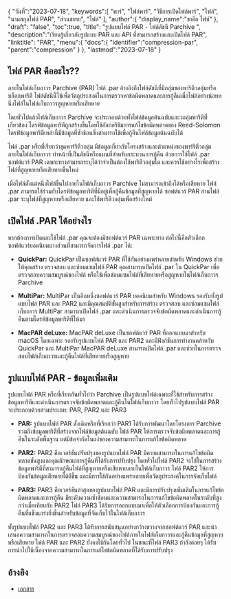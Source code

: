 {
"วันที่":"2023-07-18",
   "keywords":[
"พาร์",
"ไฟล์พาร์",
"วิธีการเปิดไฟล์พาร์",
"ไฟล์",
"นามสกุลไฟล์ PAR",
"ส่วนขยาย",
"ไฟล์"
],
   "author":{
"display_name":"ชาคีล ไฟซ์"
},
"draft": "false",
"toc":true,
"title": "รูปแบบไฟล์ PAR - ไฟล์ดัชนี Parchive ",
   "description":"เรียนรู้เกี่ยวกับรูปแบบ PAR และ API ที่สามารถสร้างและเปิดไฟล์ PAR",
"linktitle": "PAR",
   "menu":{
      "docs":{
         "identifier":"compression-par",
         "parent":"compression"
}
},
"lastmod":"2023-07-18"
}

## ไฟล์ PAR คืออะไร??

ภายในไฟล์เก็บถาวร Parchive (PAR) ไฟล์ .par อ้างอิงถึงไฟล์ดัชนีที่มีกลุ่มของพาริตีวอลุ่มหรือบล็อกพาริตี ไฟล์ดัชนีนี้ใช้เพื่อวัตถุประสงค์ในการตรวจหาข้อผิดพลาดและการกู้คืนเมื่อไฟล์อย่างน้อยหนึ่งไฟล์ในไฟล์เก็บถาวรสูญหายหรือเสียหาย

โดยทั่วไปแล้วไฟล์เก็บถาวร Parchive จะประกอบด้วยทั้งไฟล์ข้อมูลต้นฉบับและวอลุ่มพาริตีที่เกี่ยวข้อง ไดรฟ์ข้อมูลพาริตีถูกสร้างขึ้นโดยใช้อัลกอริธึมการแก้ไขข้อผิดพลาดของ Reed-Solomon ไดรฟ์ข้อมูลพาริตีเหล่านี้มีข้อมูลที่ซ้ำซ้อนซึ่งสามารถใช้เพื่อกู้คืนไฟล์ข้อมูลต้นฉบับได้

ไฟล์ .par หรือที่เรียกว่าชุดพาร์ริตีวอลุ่ม มีข้อมูลเกี่ยวกับโครงสร้างและตำแหน่งของพาร์ริตีวอลุ่มภายในไฟล์เก็บถาวร ทำหน้าที่เป็นดัชนีหรือแผนที่สำหรับกระบวนการกู้คืน ด้วยการใช้ไฟล์ .par ซอฟต์แวร์ PAR เฉพาะทางสามารถระบุได้ว่าจำเป็นต้องใช้พาริตีวอลุ่มใด และควรใช้อย่างไรเพื่อสร้างไฟล์ที่สูญหายหรือเสียหายขึ้นใหม่

เมื่อไฟล์ตั้งแต่หนึ่งไฟล์ขึ้นไปภายในไฟล์เก็บถาวร Parchive ไม่สามารถเข้าถึงได้หรือเสียหาย ไฟล์ .par สามารถใช้ร่วมกับไดรฟ์ข้อมูลพาริตีที่มีอยู่เพื่อกู้คืนข้อมูลที่สูญหายได้ ซอฟต์แวร์ PAR อ่านไฟล์ .par ระบุไฟล์ที่สูญหายหรือเสียหาย และใช้พาริตีวอลุ่มเพื่อสร้างใหม่

## เปิดไฟล์ .PAR ได้อย่างไร

หากต้องการเปิดและใช้ไฟล์ .par คุณจะต้องมีซอฟต์แวร์ PAR เฉพาะทาง ต่อไปนี้คือตัวเลือกซอฟต์แวร์ยอดนิยมบางส่วนที่สามารถจัดการไฟล์ .par ได้:

- **QuickPar:** QuickPar เป็นซอฟต์แวร์ PAR ที่ใช้กันอย่างแพร่หลายสำหรับ Windows ช่วยให้คุณสร้าง ตรวจสอบ และซ่อมแซมไฟล์ PAR คุณสามารถเปิดไฟล์ .par ใน QuickPar เพื่อตรวจสอบความสมบูรณ์ของไฟล์ หรือใช้เพื่อซ่อมแซมไฟล์ที่เสียหายหรือสูญหายในไฟล์เก็บถาวร Parchive

- **MultiPar:** MultiPar เป็นอีกหนึ่งซอฟต์แวร์ PAR ยอดนิยมสำหรับ Windows รองรับทั้งรูปแบบไฟล์ PAR และ PAR2 และมีคุณสมบัติขั้นสูงสำหรับการสร้าง ตรวจสอบ และซ่อมแซมไฟล์เก็บถาวร MultiPar สามารถเปิดไฟล์ .par และดำเนินการตรวจจับข้อผิดพลาดและดำเนินการกู้คืนตามไดรฟ์ข้อมูลพาริตีที่ให้มา

- **MacPAR deLuxe:** MacPAR deLuxe เป็นซอฟต์แวร์ PAR ที่ออกแบบมาสำหรับ macOS โดยเฉพาะ รองรับรูปแบบไฟล์ PAR และ PAR2 และมีฟังก์ชันการทำงานคล้ายกับ QuickPar และ MultiPar MacPAR deLuxe สามารถเปิดไฟล์ .par และช่วยในการตรวจสอบไฟล์เก็บถาวรและกู้คืนไฟล์ที่เสียหายหรือสูญหาย

## รูปแบบไฟล์ PAR - ข้อมูลเพิ่มเติม

รูปแบบไฟล์ PAR หรือที่เรียกกันทั่วไปว่า Parchive เป็นรูปแบบไฟล์เฉพาะที่ใช้สำหรับการสร้างข้อมูลพาริตีและดำเนินการตรวจจับข้อผิดพลาดและกู้คืนในไฟล์เก็บถาวร โดยทั่วไปรูปแบบไฟล์ PAR จะประกอบด้วยสามประเภท: PAR, PAR2 และ PAR3

- **PAR:** รูปแบบไฟล์ PAR ดั้งเดิมหรือที่เรียกว่า PAR1 ได้รับการพัฒนาโดยโครงการ Parchive รวมถึงข้อมูลพาริตีที่สร้างจากไฟล์ข้อมูลต้นฉบับ ไฟล์ PAR ให้การตรวจจับข้อผิดพลาดและการกู้คืนในระดับพื้นฐาน แต่มีข้อจำกัดในแง่ของความสามารถในการแก้ไขข้อผิดพลาด

- **PAR2:** PAR2 คือเวอร์ชันปรับปรุงของรูปแบบไฟล์ PAR มีความสามารถในการแก้ไขข้อผิดพลาดขั้นสูงและคุณลักษณะการกู้คืนที่ได้รับการปรับปรุง โดยทั่วไปไฟล์ PAR2 จะใช้ในการสร้างข้อมูลพาริตีที่สามารถกู้คืนไฟล์ที่สูญหายหรือเสียหายภายในไฟล์เก็บถาวร ไฟล์ PAR2 ให้การป้องกันข้อมูลเสียหายได้ดีขึ้น และมีการใช้กันอย่างแพร่หลายเพื่อวัตถุประสงค์ในการจัดเก็บไฟล์

- **PAR3:** PAR3 คือเวอร์ชันล่าสุดของรูปแบบไฟล์ PAR และมีการปรับปรุงเพิ่มเติมในการแก้ไขข้อผิดพลาดและการกู้คืน มีระดับความซ้ำซ้อนและความสามารถในการแก้ไขข้อผิดพลาดในระดับที่สูงกว่าเมื่อเทียบกับ PAR2 ไฟล์ PAR3 ได้รับการออกแบบมาเพื่อให้ตัวเลือกการป้องกันและการกู้คืนที่แข็งแกร่งยิ่งขึ้นสำหรับข้อมูลที่จัดเก็บไว้ในไฟล์เก็บถาวร

ทั้งรูปแบบไฟล์ PAR2 และ PAR3 ได้รับการสนับสนุนอย่างกว้างขวางจากซอฟต์แวร์ PAR และนำเสนอความสามารถในการตรวจสอบความสมบูรณ์ของไฟล์ภายในไฟล์เก็บถาวรและกู้คืนข้อมูลที่สูญหายหรือเสียหาย ไฟล์ PAR และ PAR2 ยังคงใช้กันโดยทั่วไป ในขณะที่ไฟล์ PAR3 กำลังค่อยๆ ได้รับการนำไปใช้เนื่องจากความสามารถในการแก้ไขข้อผิดพลาดที่ได้รับการปรับปรุง

## อ้างอิง
* [เอกสาร](https://en.wikipedia.org/wiki/Parchive)

